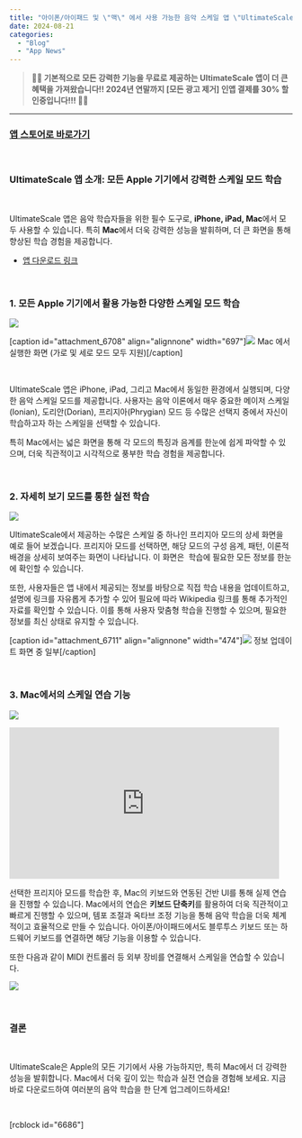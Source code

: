 ```yaml
---
title: "아이폰/아이패드 및 \"맥\" 에서 사용 가능한 음악 스케일 앱 \"UltimateScale\" - 스케일 학습 모드 소개"
date: 2024-08-21
categories: 
  - "Blog"
  - "App News"
---
```


> **💸💸 기본적으로 모든 강력한 기능을 무료로 제공하는 UltimateScale 앱이 더 큰 혜택을 가져왔습니다!! 2024년 연말까지 \[모든 광고 제거\] 인앱 결제를 30% 할인중입니다!!! 💸💸**

* * *

### **[앱 스토어로 바로가기](https://apps.apple.com/kr/app/ultimatescale/id1631310626)**

 

### **UltimateScale 앱 소개: 모든 Apple 기기에서 강력한 스케일 모드 학습**

 

UltimateScale 앱은 음악 학습자들을 위한 필수 도구로, **iPhone, iPad, Mac**에서 모두 사용할 수 있습니다. 특히 **Mac**에서 더욱 강력한 성능을 발휘하며, 더 큰 화면을 통해 향상된 학습 경험을 제공합니다.

- [앱 다운로드 링크](https://apps.apple.com/kr/app/ultimatescale/id1631310626)

 

### **1\. 모든 Apple 기기에서 활용 가능한 다양한 스케일 모드 학습**

![](./assets/img/wp-content/uploads/2024/08/스크린샷-2024-08-19-오후-8.07.47.jpg)

\[caption id="attachment\_6708" align="alignnone" width="697"\]![](./assets/img/wp-content/uploads/2024/08/스크린샷-2024-08-19-오후-8.07.44.jpg) Mac 에서 실행한 화면 (가로 및 세로 모드 모두 지원)\[/caption\]

 

UltimateScale 앱은 iPhone, iPad, 그리고 Mac에서 동일한 환경에서 실행되며, 다양한 음악 스케일 모드를 제공합니다. 사용자는 음악 이론에서 매우 중요한 메이저 스케일(Ionian), 도리안(Dorian), 프리지아(Phrygian) 모드 등 수많은 선택지 중에서 자신이 학습하고자 하는 스케일을 선택할 수 있습니다.

특히 Mac에서는 넓은 화면을 통해 각 모드의 특징과 음계를 한눈에 쉽게 파악할 수 있으며, 더욱 직관적이고 시각적으로 풍부한 학습 경험을 제공합니다.

 

### **2\. 자세히 보기 모드를 통한 실전 학습**

![](./assets/img/wp-content/uploads/2024/08/스크린샷-2024-08-19-오후-8.08.02.jpg)

UltimateScale에서 제공하는 수많은 스케일 중 하나인 프리지아 모드의 상세 화면을 예로 들어 보겠습니다. 프리지아 모드를 선택하면, 해당 모드의 구성 음계, 패턴, 이론적 배경을 상세히 보여주는 화면이 나타납니다. 이 화면은  학습에 필요한 모든 정보를 한눈에 확인할 수 있습니다.

또한, 사용자들은 앱 내에서 제공되는 정보를 바탕으로 직접 학습 내용을 업데이트하고, 설명에 링크를 자유롭게 추가할 수 있어 필요에 따라 Wikipedia 링크를 통해 추가적인 자료를 확인할 수 있습니다. 이를 통해 사용자 맞춤형 학습을 진행할 수 있으며, 필요한 정보를 최신 상태로 유지할 수 있습니다.

\[caption id="attachment\_6711" align="alignnone" width="474"\]![](./assets/img/wp-content/uploads/2024/08/스크린샷-2024-08-19-오후-8.08.41.jpg) 정보 업데이트 화면 중 일부\[/caption\]

 

### **3\. Mac에서의 스케일 연습 기능**

![](./assets/img/wp-content/uploads/2024/08/ultimate-scale-키보드.jpg)

<iframe width="480" height="269" src="https://giphy.com/embed/eaPnL41jo458kaSUti" frameborder="0" class="giphy-embed" allowfullscreen="allowfullscreen"></iframe>

선택한 프리지아 모드를 학습한 후, Mac의 키보드와 연동된 건반 UI를 통해 실제 연습을 진행할 수 있습니다. Mac에서의 연습은 **키보드 단축키**를 활용하여 더욱 직관적이고 빠르게 진행할 수 있으며, 템포 조절과 옥타브 조정 기능을 통해 음악 학습을 더욱 체계적이고 효율적으로 만들 수 있습니다. 아이폰/아이패드에서도 블루투스 키보드 또는 하드웨어 키보드를 연결하면 해당 기능을 이용할 수 있습니다.

또한 다음과 같이 MIDI 컨트롤러 등 외부 장비를 연결해서 스케일을 연습할 수 있습니다.

![](./assets/img/wp-content/uploads/2024/08/IMG_5364-2.jpg)

 

### **결론**

 

UltimateScale은 Apple의 모든 기기에서 사용 가능하지만, 특히 Mac에서 더 강력한 성능을 발휘합니다. Mac에서 더욱 깊이 있는 학습과 실전 연습을 경험해 보세요. 지금 바로 다운로드하여 여러분의 음악 학습을 한 단계 업그레이드하세요!

 

\[rcblock id="6686"\]
